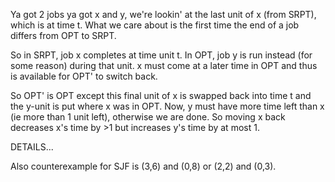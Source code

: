 Ya got 2 jobs ya got x and y, we're lookin' at the last unit of x (from SRPT), which is at time t.
What we care about is the first time the end of a job differs from OPT to SRPT.


So in SRPT, job x completes at time unit t. In OPT, job y is run instead (for some reason) during that unit.
x must come at a later time in OPT and thus is available for OPT' to switch back.

So OPT' is OPT except this final unit of x is swapped back into time t and the y-unit is put where x was in OPT.
Now, y must have more time left than x (ie more than 1 unit left), otherwise we are done. So moving x back decreases x's time by >1 but increases
y's time by at most 1. 


DETAILS...




Also counterexample for SJF is (3,6) and (0,8) or (2,2) and (0,3).
